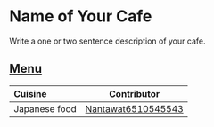 # Name of Your Cafe

Write a one or two sentence description of your cafe.

## [Menu](menu.md)

| Cuisine       | Contributor                                                 |
|:--------------|-------------------------------------------------------------|
| Japanese food | [Nantawat6510545543](https://github.com/Nantawat6510545543) |
